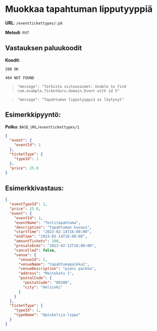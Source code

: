 # Muokkaa tapahtuman lipputyyppiä

**URL**: `/eventtickettypes/:pk`

**Metodi**: `PUT`

## Vastauksen paluukoodit

**Koodit**:

`200 OK`

`404 NOT FOUND`

> `"message": "Tarkista viiteavaimet: Unable to find com.example.TicketGuru.domain.Event with id 5"`

> `"message": "Tapahtuman lipputyyppiä ei löytynyt"`

## Esimerkkipyyntö:

**Polku**: `BASE_URL/eventtickettypes/1`

```json
{
  "event": {
    "eventId": 1
  },
  "ticketType": {
    "typeId": 1
  },
  "price": 25.0
}
```

## Esimerkkivastaus:

```json
{
  "eventTypeId": 1,
  "price": 25.0,
  "event": {
    "eventId": 1,
    "eventName": "Testitapahtuma",
    "description": "Tapahtuman kuvaus",
    "startTime": "2023-02-14T16:00:00",
    "endTime": "2023-02-14T18:00:00",
    "amountTickets": 100,
    "presaleEnds": "2023-02-12T18:00:00",
    "cancelled": false,
    "venue": {
      "venueId": 1,
      "venueName": "tapahtumapaikka1",
      "venueDescription": "pieni paikka",
      "address": "Maitokatu 1",
      "postalCode": {
        "postalCode": "00100",
        "city": "Helsinki"
      }
    }
  },
  "ticketType": {
    "typeId": 1,
    "typeName": "Opiskelija-lippu"
  }
}
```
